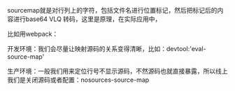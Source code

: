sourcemap就是对行列上的字符，包括文件名进行位置标记，然后把标记后的内容进行base64  VLQ 转码，这里是原理，在实际应用中，

比如用webpack：

开发环境：我们会尽量让映射源码的关系变得清晰，比如：devtool:'eval-source-map'

生产环境：一般我们用来定位行号不显示源码，不然源码也就直接暴露，所以线上我们是关闭源码或者配置：nosources-source-map
